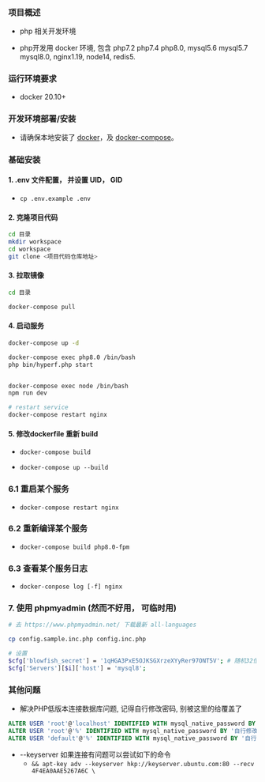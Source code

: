 ### 项目概述
* php 相关开发环境

* php开发用 docker 环境, 包含 php7.2 php7.4 php8.0, mysql5.6 mysql5.7 mysql8.0, nginx1.19, node14, redis5.


### 运行环境要求
* docker 20.10+


### 开发环境部署/安装
* 请确保本地安装了 [docker](https://yeasy.gitbook.io/docker_practice/install)，及 [docker-compose](https://yeasy.gitbook.io/docker_practice/compose/install)。


### 基础安装
#### 1. .env 文件配置， 并设置 UID， GID
* `cp .env.example .env`


#### 2. 克隆项目代码
```bash
cd 目录
mkdir workspace
cd workspace
git clone <项目代码仓库地址>
```


#### 3. 拉取镜像
```bash
cd 目录

docker-compose pull
```


#### 4. 启动服务
```bash
docker-compose up -d

docker-compose exec php8.0 /bin/bash
php bin/hyperf.php start


docker-compose exec node /bin/bash
npm run dev

# restart service
docker-compose restart nginx
```


#### 5. 修改dockerfile 重新 build
* `docker-compose build`

* `docker-compose up --build`


### 6.1 重启某个服务
* `docker-compose restart nginx`



### 6.2 重新编译某个服务
* `docker-compose build php8.0-fpm`



### 6.3 查看某个服务日志
* `docker-conpose log [-f] nginx`


### 7. 使用 phpmyadmin (然而不好用， 可临时用)
```sh
# 去 https://www.phpmyadmin.net/ 下载最新 all-languages

cp config.sample.inc.php config.inc.php

# 设置 
$cfg['blowfish_secret'] = '1qHGA3PxE5OJKSGXrzeXYyRer97ONT5V'; # 随机32位字符串即可
$cfg['Servers'][$i]['host'] = 'mysql8';
```


### 其他问题
* 解决PHP低版本连接数据库问题, 记得自行修改密码, 别被这里的给覆盖了
```sql
ALTER USER 'root'@'localhost' IDENTIFIED WITH mysql_native_password BY '自行修改密码';
ALTER USER 'root'@'%' IDENTIFIED WITH mysql_native_password BY '自行修改密码';
ALTER USER 'default'@'%' IDENTIFIED WITH mysql_native_password BY '自行修改密码';
```

* --keyserver 如果连接有问题可以尝试如下的命令
    * `&& apt-key adv --keyserver hkp://keyserver.ubuntu.com:80 --recv 4F4EA0AAE5267A6C \`
